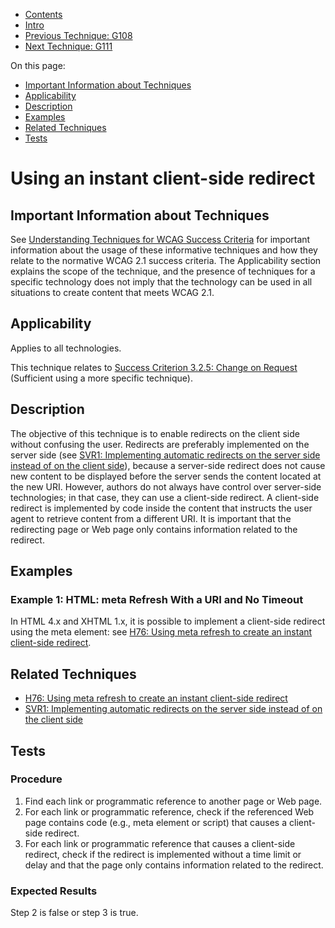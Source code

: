 -   [Contents](https://www.w3.org/WAI/WCAG21/Techniques/#techniques "Table of Contents")
-   [Intro](https://www.w3.org/WAI/WCAG21/Techniques/#introduction "Introduction to Techniques")
-   [Previous Technique: G108](G108)
-   [Next Technique: G111](G111)

On this page:

-   [Important Information about Techniques](#important-information)
-   [Applicability](#applicability)
-   [Description](#description)
-   [Examples](#examples)
-   [Related Techniques](#related)
-   [Tests](#tests)

Using an instant client-side redirect
=====================================

Important Information about Techniques
--------------------------------------

See [Understanding Techniques for WCAG Success Criteria](https://www.w3.org/WAI/WCAG21/Understanding/understanding-techniques) for important information about the usage of these informative techniques and how they relate to the normative WCAG 2.1 success criteria. The Applicability section explains the scope of the technique, and the presence of techniques for a specific technology does not imply that the technology can be used in all situations to create content that meets WCAG 2.1.

Applicability
-------------

Applies to all technologies.

This technique relates to [Success Criterion 3.2.5: Change on Request](https://www.w3.org/WAI/WCAG21/Understanding/change-on-request) (Sufficient using a more specific technique).

Description
-----------

The objective of this technique is to enable redirects on the client side without confusing the user. Redirects are preferably implemented on the server side (see [SVR1: Implementing automatic redirects on the server side instead of on the client side](https://www.w3.org/WAI/WCAG21/Techniques/server-side-script/SVR1)), because a server-side redirect does not cause new content to be displayed before the server sends the content located at the new URI. However, authors do not always have control over server-side technologies; in that case, they can use a client-side redirect. A client-side redirect is implemented by code inside the content that instructs the user agent to retrieve content from a different URI. It is important that the redirecting page or Web page only contains information related to the redirect.

Examples
--------

### Example 1: HTML: meta Refresh With a URI and No Timeout

In HTML 4.x and XHTML 1.x, it is possible to implement a client-side redirect using the meta element: see [H76: Using meta refresh to create an instant client-side redirect](https://www.w3.org/WAI/WCAG21/Techniques/html/H76).

Related Techniques
------------------

-   [H76: Using meta refresh to create an instant client-side redirect](https://www.w3.org/WAI/WCAG21/Techniques/html/H76)
-   [SVR1: Implementing automatic redirects on the server side instead of on the client side](https://www.w3.org/WAI/WCAG21/Techniques/server-side-script/SVR1)

Tests
-----

### Procedure

1.  Find each link or programmatic reference to another page or Web page.
2.  For each link or programmatic reference, check if the referenced Web page contains code (e.g., meta element or script) that causes a client-side redirect.
3.  For each link or programmatic reference that causes a client-side redirect, check if the redirect is implemented without a time limit or delay and that the page only contains information related to the redirect.

### Expected Results

Step 2 is false or step 3 is true.
